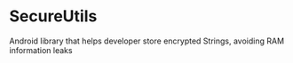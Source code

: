 # SecureUtils
Android library that helps developer store encrypted Strings, avoiding RAM information leaks
